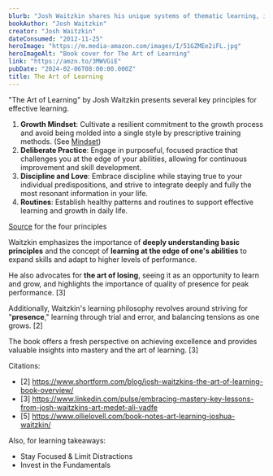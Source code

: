 ```yaml
---
blurb: "Josh Waitzkin shares his unique systems of thematic learning, idea generation, building resilience, and mastering the art of performance psychology."
bookAuthor: "Josh Waitzkin"
creator: "Josh Waitzkin"
dateConsumed: "2012-11-25"
heroImage: "https://m.media-amazon.com/images/I/51GZMEe2iFL.jpg"
heroImageAlt: "Book cover for The Art of Learning"
link: "https://amzn.to/3MWVGiE"
pubDate: "2024-02-06T08:00:00.000Z"
title: The Art of Learning
---
```


"The Art of Learning" by Josh Waitzkin presents several key principles for effective learning.

1. **Growth Mindset**: Cultivate a resilient commitment to the growth process and avoid being molded into a single style by prescriptive training methods. (See [Mindset](/curation/books/2015-02-09-mindset/))
2. **Deliberate Practice**: Engage in purposeful, focused practice that challenges you at the edge of your abilities, allowing for continuous improvement and skill development.
3. **Discipline and Love**: Embrace discipline while staying true to your individual predispositions, and strive to integrate deeply and fully the most resonant information in your life.
4. **Routines**: Establish healthy patterns and routines to support effective learning and growth in daily life.

[Source](https://educationalrenaissance.com/2020/02/22/the-art-of-learning-four-principles-from-josh-waitzkins-book/) for the four principles

Waitzkin emphasizes the importance of **deeply understanding basic principles** and the concept of **learning at the edge of one's abilities** to expand skills and adapt to higher levels of performance.

He also advocates for **the art of losing**, seeing it as an opportunity to learn and grow, and highlights the importance of quality of presence for peak performance. [3]

Additionally, Waitzkin's learning philosophy revolves around striving for "**presence**," learning through trial and error, and balancing tensions as one grows. [2]

The book offers a fresh perspective on achieving excellence and provides valuable insights into mastery and the art of learning. [3]

Citations:
- [2] https://www.shortform.com/blog/josh-waitzkins-the-art-of-learning-book-overview/
- [3] https://www.linkedin.com/pulse/embracing-mastery-key-lessons-from-josh-waitzkins-art-medet-ali-vadfe
- [5] https://www.ollielovell.com/book-notes-art-learning-joshua-waitzkin/

Also, for learning takeaways:

- Stay Focused & Limit Distractions
- Invest in the Fundamentals
